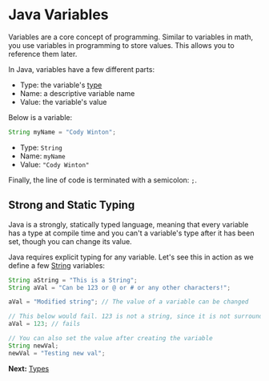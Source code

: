 # Java Variables

Variables are a core concept of programming. Similar to variables in math, you use variables in programming to store values. This allows you to reference them later.

In Java, variables have a few different parts:

* Type: the variable's [type](types.markdown)
* Name: a descriptive variable name
* Value: the variable's value

Below is a variable:

```java
String myName = "Cody Winton";
```

* Type: `String`
* Name: `myName`
* Value: `"Cody Winton"`

Finally, the line of code is terminated with a semicolon: `;`.

## Strong and Static Typing

Java is a strongly, statically typed language, meaning that every variable has a type at compile time and you can't a variable's type after it has been set, though you can change its value.

Java requires explicit typing for any variable. Let's see this in action as we define a few [String](types.markdown#string) variables:

```java
String aString = "This is a String";
String aVal = "Can be 123 or @ or # or any other characters!";

aVal = "Modified string"; // The value of a variable can be changed

// This below would fail. 123 is not a string, since it is not surrounded by quotes
aVal = 123; // fails

// You can also set the value after creating the variable
String newVal;
newVal = "Testing new val";
```

**Next:** [Types](types.markdown)
